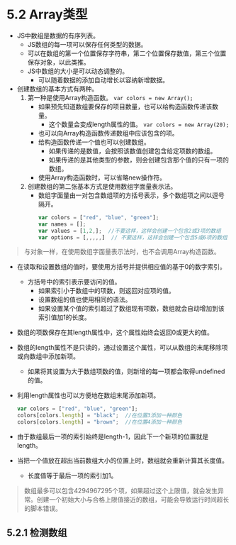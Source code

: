 # 5.2 Array类型

- JS中数组是数据的有序列表。
  - JS数组的每一项可以保存任何类型的数据。
  - 可以在数组的第一个位置保存字符串，第二个位置保存数值，第三个位置保存对象，以此类推。
  - JS中数组的大小是可以动态调整的。
    - 可以随着数据的添加自动增长以容纳新增数据。
- 创建数组的基本方式有两种。
  1. 第一种是使用Array构造函数。
    `var colors = new Array();`
      - 如果预先知道数组要保存的项目数量，也可以给构造函数传递该数量。
        - 这个数量会变成length属性的值。
          `var colors = new Array(20);`
      - 也可以向Array构造函数传递数组中应该包含的项。
      - 给构造函数传递一个值也可以创建数组。
        - 如果传递的是数值，会按照该数值创建包含给定项数的数组。
        - 如果传递的是其他类型的参数，则会创建包含那个值的只有一项的数组。
      - 使用Array构造函数时，可以省略new操作符。
  2. 创建数组的第二张基本方式是使用数组字面量表示法。
      - 数组字面量由一对包含数组项的方括号表示，多个数组项之间以逗号隔开。
        ```js
        var colors = ["red", "blue", "green"];
        var names = [];
        var values = [1,2,];  //不要这样，这样会创建一个包含2或3项的数组
        var options = [,,,,,]  // 不要这样，这样会创建一个包含5或6项的数组
        ```
> 与对象一样，在使用数组字面量表示法时，也不会调用Array构造函数。

- 在读取和设置数组的值时，要使用方括号并提供相应值的基于0的数字索引。
  - 方括号中的索引表示要访问的值。
    - 如果索引小于数组中的项数，则返回对应项的值。
    - 设置数组的值也使用相同的语法。
    - 如果设置某个值的索引超过了数组现有项数，数组就会自动增加到该索引值加1的长度。
- 数组的项数保存在其length属性中，这个属性始终会返回0或更大的值。

- 数组的length属性不是只读的，通过设置这个属性，可以从数组的末尾移除项或向数组中添加新项。
  - 如果将其设置为大于数组项数的值，则新增的每一项都会取得undefined的值。
- 利用length属性也可以方便地在数组末尾添加新项。
  ```js
  var colors = ["red", "blue", "green"];
  colors[colors.length] = "black";  //在位置3添加一种颜色
  colors[colors.length] = "brown";  //在位置4添加一种颜色

- 由于数组最后一项的索引始终是length-1，因此下一个新项的位置就是length。

- 当把一个值放在超出当前数组大小的位置上时，数组就会重新计算其长度值。
  - 长度值等于最后一项的索引加1。

> 数组最多可以包含4294967295个项，如果超过这个上限值，就会发生异常。创建一个初始大小与合格上限值接近的数组，可能会导致运行时间超长的脚本错误。

## 5.2.1 检测数组